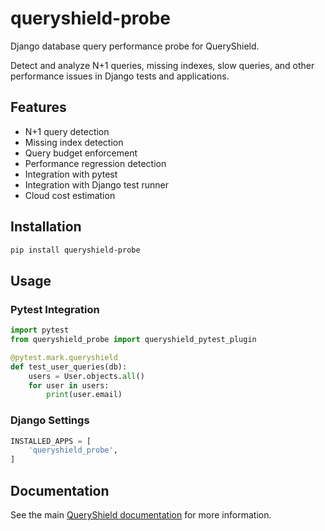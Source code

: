 # queryshield-probe

Django database query performance probe for QueryShield.

Detect and analyze N+1 queries, missing indexes, slow queries, and other performance issues in Django tests and applications.

## Features

- N+1 query detection
- Missing index detection
- Query budget enforcement
- Performance regression detection
- Integration with pytest
- Integration with Django test runner
- Cloud cost estimation

## Installation

```bash
pip install queryshield-probe
```

## Usage

### Pytest Integration

```python
import pytest
from queryshield_probe import queryshield_pytest_plugin

@pytest.mark.queryshield
def test_user_queries(db):
    users = User.objects.all()
    for user in users:
        print(user.email)
```

### Django Settings

```python
INSTALLED_APPS = [
    'queryshield_probe',
]
```

## Documentation

See the main [QueryShield documentation](https://queryshield.app/docs) for more information.
